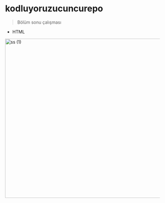 # kodluyoruzucuncurepo
> Bölüm sonu çalışması
- HTML

<img width="517" alt="ss (1)" src="https://user-images.githubusercontent.com/47625725/145288132-6468aa58-78f4-42b7-9dcf-fb734e5c1a61.png">
